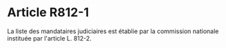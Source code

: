 # Article R812-1

La liste des mandataires judiciaires est établie par la commission nationale instituée par l'article L. 812-2.
